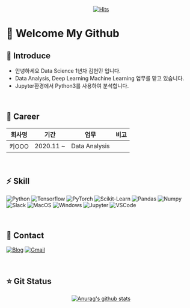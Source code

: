 <div align=center>
	
[![Hits](https://hits.seeyoufarm.com/api/count/incr/badge.svg?url=https%3A%2F%2Fgithub.com%2Fhmkim312&count_bg=%2316CD29&title_bg=%23605353&icon=&icon_color=%23E7E7E7&title=Visitors&edge_flat=false)](https://hits.seeyoufarm.com)

</div>


# :wave: Welcome My Github

## :boy: Introduce

- 안녕하세요 Data Science 1년차 김현민 입니다.
- Data Analysis, Deep Learning Machine Learning 업무를 맡고 있습니다.
- Jupyter환경에서 Python3를 사용하여 분석합니다.


<br>

## :radio_button: Career

|**회사명**|**기간**|**업무**|**비고**|
|---|---|---|---|
|키OOO|2020.11 ~ |Data Analysis||

<br>

## :zap: Skill 

![Python](https://img.shields.io/badge/Python-3766AB?style=flat-square&logo=Python&logoColor=white) 
![Tensorflow](https://img.shields.io/badge/TensorFlow-FF6F00?style=flat-square&logo=TensorFlow&logoColor=white)
![PyTorch](https://img.shields.io/badge/PyTorch-EE4C2C?style=flat-square&logo=Pytorch&logoColor=white)
![Scikit-Learn](https://img.shields.io/badge/ScikitLearn-F7931E?style=flat-square&logo=Scikit-Learn&logoColor=white)
![Pandas](https://img.shields.io/badge/Pandas-150458?style=flat-square&logo=pandas&logoColor=white)
![Numpy](https://img.shields.io/badge/Numpy-013243?style=flat-square&logo=Numpy&logoColor=white)
![Slack](https://img.shields.io/badge/Slack-4A154B?style=flat-square&logo=Slack&logoColor=white)
![MacOS](https://img.shields.io/badge/MacOS-000000?style=flat-square&logo=macOS&logoColor=white)
![Windows](https://img.shields.io/badge/Windows-0078D6?style=flat-square&logo=Windows&logoColor=white)
![Jupyter](https://img.shields.io/badge/Jupyter-F37626?style=flat-square&logo=Jupyter&logoColor=white)
![VSCode](https://img.shields.io/badge/VsCode-007ACC?style=flat-square&logo=Visual_Studio_Code&logoColor=white)


<br>

## :iphone: Contact

[![Blog](http://img.shields.io/badge/-Blog-655ced?style=flat&logo=github&link=https://hmkim312.github.io)](https://hmkim312.github.io) [![Gmail](http://img.shields.io/badge/-Gmail-d14836?style=flat&logo=Gmail&logoColor=white&link=mailto:sanarial312@gmail.com)](mailto:sararial312@gmail.com)

<br>

## :star: Git Status

<div align=center>

[![Anurag's github stats](https://github-readme-stats.vercel.app/api?username=hmkim312)](https://github.com/anuraghazra/github-readme-stats)

</div>
